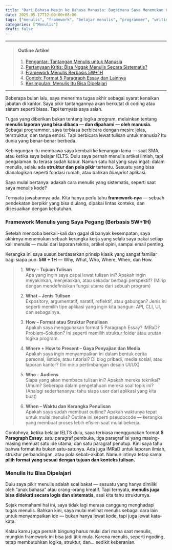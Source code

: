 ```yaml
---
title: "Dari Bahasa Mesin ke Bahasa Manusia: Bagaimana Saya Menemukan Cara Menulis yang Terstruktur"
date: 2025-05-17T12:00:00+08:00
tags: ["menulis", "framework", "belajar menulis", "programmer", "writing process"]
categories: ["Menulis"]
draft: false
---
```


---
>#### Outline Artikel
>1. [Pengantar: Tantangan Menulis untuk Manusia](#pengantar)
>2. [Pertanyaan Kritis: Bisa Nggak Menulis Secara Sistematis?](#pertanyaan-sistematis)
>3. [Framework Menulis Berbasis 5W+1H](#framework-menulis)
>4. [Contoh: Format 5 Paragraph Essay dan Lainnya](#contoh-format)
>5. [Kesimpulan: Menulis Itu Bisa Dipelajari](#kesimpulan)
---

<span id="pengantar"></span>

Beberapa bulan lalu, saya menerima tugas akhir sebagai syarat kenaikan jabatan di kantor. Saya pikir tantangannya akan berkutat di coding atau sistem seperti biasa. Tapi ternyata saya salah.

Tugas yang diberikan bukan tentang logika program, melainkan tentang **menulis laporan yang bisa dibaca — dan dipahami — oleh manusia.** Sebagai programmer, saya terbiasa berbicara dengan mesin: jelas, terstruktur, dan tanpa emosi. Tapi berbicara lewat tulisan untuk manusia? Itu dunia yang benar-benar berbeda.

<span id="pertanyaan-sistematis"></span>

Kebingungan itu membawa saya kembali ke kenangan lama — saat SMA, atau ketika saya belajar IELTS. Dulu saya pernah menulis artikel ilmiah, tapi pengalaman itu terasa sudah kabur. Namun satu hal yang saya ingat: dalam menulis, selalu ada **struktur dan pola pikir** tertentu. Sesuatu yang bisa dianalogikan seperti fondasi rumah, atau bahkan *blueprint* aplikasi.

Saya mulai bertanya: adakah cara menulis yang sistematis, seperti saat saya menulis kode?

Ternyata jawabannya ada. Kita hanya perlu tahu **framework-nya** — sebuah pendekatan berpikir yang bisa diulang, dipakai lintas konteks, dan disesuaikan dengan kebutuhan.

<span id="framework-menulis"></span>

### Framework Menulis yang Saya Pegang (Berbasis 5W+1H)

Setelah mencoba berkali-kali dan gagal di banyak kesempatan, saya akhirnya menemukan sebuah kerangka kerja yang selalu saya pakai setiap kali menulis — mulai dari laporan teknis, artikel opini, sampai email penting.

Kerangka ini saya susun berdasarkan prinsip klasik yang sangat familiar bagi siapa pun: **5W + 1H** — Why, What, Who, Where, When, dan How.

> 1. **Why – Tujuan Tulisan**  
> Apa yang ingin saya capai lewat tulisan ini? Apakah ingin meyakinkan, menjelaskan, atau sekadar berbagi perspektif? (Mirip dengan mendefinisikan fungsi utama dari sebuah program)
>
> 2. **What – Jenis Tulisan**  
> Expository, argumentatif, naratif, reflektif, atau gabungan? Jenis ini seperti memilih tipe aplikasi yang ingin kita bangun: API, CLI, UI, dan sebagainya.
>
> 3. **How – Format atau Struktur Penulisan**  
> Apakah saya menggunakan format 5 Paragraph Essay? IMRaD? Problem–Solution? Ini seperti memilih struktur folder atau urutan logika program.
>
> 4. **Where + How to Present – Gaya Penyajian dan Media**  
> Apakah saya ingin menyampaikan ini dalam bentuk cerita personal, listicle, atau tutorial? Di blog pribadi, media sosial, atau laporan kantor? (Ini mirip pertimbangan desain UI/UX)
>
> 5. **Who – Audiens**  
> Siapa yang akan membaca tulisan ini? Apakah mereka teknikal? Umum? Seberapa dalam pengetahuan mereka soal topik ini? (Analogi sederhananya: tahu siapa user dari aplikasi yang kita buat)
>
> 6. **When – Waktu dan Kerangka Penulisan**  
> Apakah saya sudah membuat outline? Apakah waktunya tepat untuk mulai menulis? Outline ini seperti pseudocode — kerangka yang membuat proses lebih efisien saat mulai bekerja.

<span id="contoh-format"></span>

Contohnya, ketika belajar IELTS dulu, saya terbiasa menggunakan format **5 Paragraph Essay**: satu paragraf pembuka, tiga paragraf isi yang masing-masing memuat satu ide utama, dan satu paragraf penutup. Kini saya tahu bahwa format itu bukan satu-satunya. Ada juga IMRaD untuk laporan ilmiah, struktur perbandingan, atau pola sebab-akibat. Namun intinya tetap sama: **pilih format yang sesuai dengan tujuan dan konteks tulisan.**

<span id="kesimpulan"></span>

### Menulis Itu Bisa Dipelajari

Dulu saya pikir menulis adalah soal bakat — sesuatu yang hanya dimiliki oleh “anak bahasa” atau orang-orang kreatif. Tapi ternyata, **menulis juga bisa didekati secara logis dan sistematis**, asal kita tahu strukturnya.

Sejak memahami hal ini, saya tidak lagi merasa canggung menghadapi tugas menulis. Bahkan kini, saya mulai melihat menulis sebagai cara lain untuk menyampaikan ide — bukan hanya lewat kode, tapi juga lewat kata-kata.

Kalau kamu juga pernah bingung harus mulai dari mana saat menulis, mungkin framework ini bisa jadi titik mula. Karena menulis, seperti ngoding, tetap membutuhkan logika, struktur, dan... sedikit keberanian.
